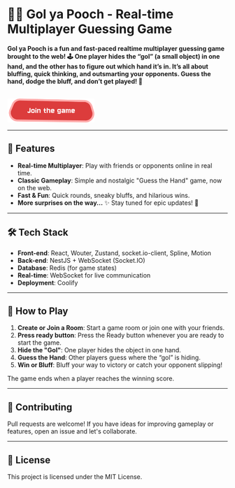 # 👊🏻 **Gol ya Pooch** - Real-time Multiplayer Guessing Game

**Gol ya Pooch is a fun and fast-paced realtime multiplayer guessing game brought to the web! 🕹️ One player hides the “gol” (a small object) in one hand, and the other has to figure out which hand it’s in. It’s all about bluffing, quick thinking, and outsmarting your opponents. Guess the hand, dodge the bluff, and don’t get played! 🎯**

<br />

<a href="https://gol-ya-pooch.apps.omid.toys">
  <img src=".github/join-game-btn.png" alt="Join Game" width="200" />
</a>

---

## 🚀 **Features**

- **Real-time Multiplayer**: Play with friends or opponents online in real time.
- **Classic Gameplay**: Simple and nostalgic "Guess the Hand" game, now on the web.
- **Fast & Fun**: Quick rounds, sneaky bluffs, and hilarious wins.
- **More surprises on the way...** ✨ Stay tuned for epic updates! 🚀

---

## 🛠️ **Tech Stack**

- **Front-end**: React, Wouter, Zustand, socket.io-client, Spline, Motion
- **Back-end**: NestJS + WebSocket (Socket.IO)
- **Database**: Redis (for game states)
- **Real-time**: WebSocket for live communication
- **Deployment**: Coolify  

---

## 🎲 **How to Play**

1. **Create or Join a Room**: Start a game room or join one with your friends.
2. **Press ready button**: Press the Ready button whenever you are ready to start the game.
3. **Hide the "Gol"**: One player hides the object in one hand.
4. **Guess the Hand**: Other players guess where the “gol” is hiding.
5. **Win or Bluff**: Bluff your way to victory or catch your opponent slipping!

The game ends when a player reaches the winning score.  

---

## 🤝 **Contributing**

Pull requests are welcome! If you have ideas for improving gameplay or features, open an issue and let's collaborate.

---

## 📜 **License**

This project is licensed under the MIT License.
